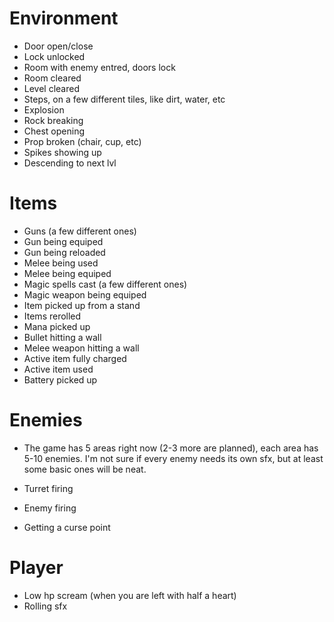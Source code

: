 # Environment

* Door open/close
* Lock unlocked
* Room with enemy entred, doors lock
* Room cleared
* Level cleared
* Steps, on a few different tiles, like dirt, water, etc
* Explosion
* Rock breaking
* Chest opening
* Prop broken (chair, cup, etc)
* Spikes showing up
* Descending to next lvl

# Items

* Guns (a few different ones)
* Gun being equiped
* Gun being reloaded
* Melee being used
* Melee being equiped
* Magic spells cast (a few different ones)
* Magic weapon being equiped
* Item picked up from a stand
* Items rerolled
* Mana picked up
* Bullet hitting a wall
* Melee weapon hitting a wall
* Active item fully charged
* Active item used
* Battery picked up

# Enemies

* The game has 5 areas right now (2-3 more are planned), each area has 5-10 enemies. I'm not sure if every enemy needs its own sfx, but at least some basic ones will be neat.

* Turret firing
* Enemy firing
* Getting a curse point

# Player

* Low hp scream (when you are left with half a heart)
* Rolling sfx
